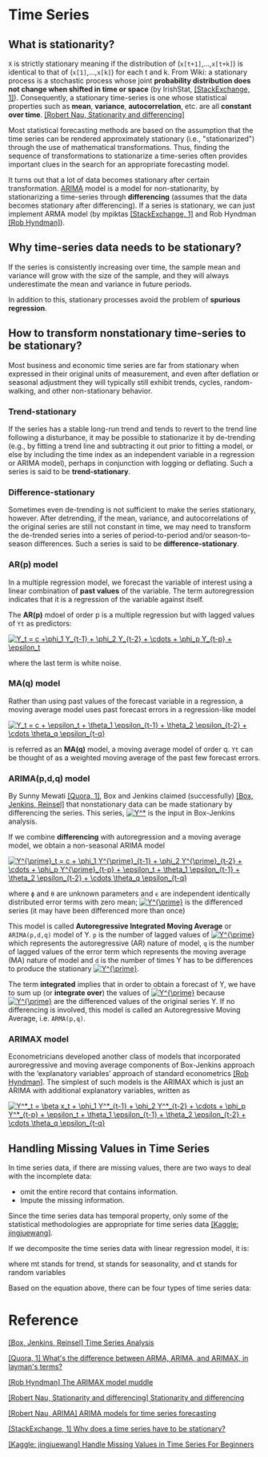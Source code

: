 # Time Series 

## What is stationarity?

`X` is strictly stationary meaning if the distribution of (`x[t+1]`,…,`x[t+k]`) is identical to that of (`x[1]`,…,`x[k]`) for each t and k. From Wiki: a stationary process is a stochastic process whose joint **probability distribution does not change when shifted in time or space** (by IrishStat, [[StackExchange, 1]][Why does a time series have to be stationary?]). Consequently, a stationary time-series is one whose statistical properties such as **mean**, **variance**, **autocorrelation**, etc. are all **constant over time**. [[Robert Nau, Stationarity and differencing]][Stationarity and differencing]

Most statistical forecasting methods are based on the assumption that the time series can be rendered approximately stationary (i.e., "stationarized") through the use of mathematical transformations. Thus, finding the sequence of transformations to stationarize a time-series often provides important clues in the search for an appropriate forecasting model. 

It turns out that a lot of data becomes stationary after certain transformation. [ARIMA](https://people.duke.edu/~rnau/411arim.htm) model is a model for non-stationarity, by stationarizing a time-series through **differencing** (assumes that the data becomes stationary after differencing). If a series is stationary, we can just implement ARMA model (by mpiktas [[StackExchange, 1]][Why does a time series have to be stationary?] and Rob Hyndman [[Rob Hyndman]][The ARIMAX model muddle]). 


## Why time-series data needs to be stationary?

If the series is consistently increasing over time, the sample mean and variance will grow with the size of the sample, and they will always underestimate the mean and variance in future periods. 

In addition to this, stationary processes avoid the problem of **spurious regression**. 


## How to transform nonstationary time-series to be stationary?

Most business and economic time series are far from stationary when expressed in their original units of measurement, and even after deflation or seasonal adjustment they will typically still exhibit trends, cycles, random-walking, and other non-stationary behavior.


### Trend-stationary

If the series has a stable long-run trend and tends to revert to the trend line following a disturbance, it may be possible to stationarize it by de-trending (e.g., by fitting a trend line and subtracting it out prior to fitting a model, or else by including the time index as an independent variable in a regression or ARIMA model), perhaps in conjunction with logging or deflating. Such a series is said to be **trend-stationary**.


### Difference-stationary

Sometimes even de-trending is not sufficient to make the series stationary, however.
After detrending, if the mean, variance, and autocorrelations of the original series are still not constant in time, we may need to transform the de-trended series into a series of period-to-period and/or season-to-season differences. Such a series is said to be **difference-stationary**.


### AR(p) model

In a multiple regression model, we forecast the variable of interest using a linear combination of **past values** of the variable. The term autoregression indicates that it is a regression of the variable against itself.

The **AR(p)** mdoel of order p is a multiple regression but with lagged values of `Yt` as predictors:

<a href="https://www.codecogs.com/eqnedit.php?latex=Y_t&space;=&space;c&space;&plus;\phi_1&space;Y_{t-1}&space;&plus;&space;\phi_2&space;Y_{t-2}&space;&plus;&space;\cdots&space;&plus;&space;\phi_p&space;Y_{t-p}&space;&plus;&space;\epsilon_t" target="_blank"><img src="https://latex.codecogs.com/gif.latex?Y_t&space;=&space;c&space;&plus;\phi_1&space;Y_{t-1}&space;&plus;&space;\phi_2&space;Y_{t-2}&space;&plus;&space;\cdots&space;&plus;&space;\phi_p&space;Y_{t-p}&space;&plus;&space;\epsilon_t" title="Y_t = c +\phi_1 Y_{t-1} + \phi_2 Y_{t-2} + \cdots + \phi_p Y_{t-p} + \epsilon_t" /></a>

where the last term is white noise.

### MA(q) model

Rather than using past values of the forecast variable in a regression, a moving average model uses past forecast errors in a regression-like model

<a href="https://www.codecogs.com/eqnedit.php?latex=Y_t&space;=&space;c&space;&plus;&space;\epsilon_t&space;&plus;&space;\theta_1&space;\epsilon_{t-1}&space;&plus;&space;\theta_2&space;\epsilon_{t-2}&space;&plus;&space;\cdots&space;\theta_q&space;\epsilon_{t-q}" target="_blank"><img src="https://latex.codecogs.com/gif.latex?Y_t&space;=&space;c&space;&plus;&space;\epsilon_t&space;&plus;&space;\theta_1&space;\epsilon_{t-1}&space;&plus;&space;\theta_2&space;\epsilon_{t-2}&space;&plus;&space;\cdots&space;\theta_q&space;\epsilon_{t-q}" title="Y_t = c + \epsilon_t + \theta_1 \epsilon_{t-1} + \theta_2 \epsilon_{t-2} + \cdots \theta_q \epsilon_{t-q}" /></a>

is referred as an **MA(q)** model, a moving average model of order q. `Yt` can be thought of as a weighted moving average of the past few forecast errors.

### ARIMA(p,d,q) model

By Sunny Mewati [[Quora, 1]][What's the difference between ARMA, ARIMA, and ARIMAX, in layman's terms?], Box and Jenkins claimed (successfully) [[Box, Jenkins, Reinsel]][Time Series Analysis] that nonstationary data can be made stationary by differencing the series. This series, <a href="http://www.codecogs.com/eqnedit.php?latex=Y^*" target="_blank"><img src="http://latex.codecogs.com/gif.latex?Y^*" title="Y^*" /></a> is the input in Box-Jenkins analysis. 

If we combine **differencing** with autoregression and a moving average model, we obtain a non-seasonal ARIMA model

<a href="https://www.codecogs.com/eqnedit.php?latex=Y^{\prime}_t&space;=&space;c&space;&plus;&space;\phi_1&space;Y^{\prime}_{t-1}&space;&plus;&space;\phi_2&space;Y^{\prime}_{t-2}&space;&plus;&space;\cdots&space;&plus;&space;\phi_p&space;Y^{\prime}_{t-p}&space;&plus;&space;\epsilon_t&space;&plus;&space;\theta_1&space;\epsilon_{t-1}&space;&plus;&space;\theta_2&space;\epsilon_{t-2}&space;&plus;&space;\cdots&space;\theta_q&space;\epsilon_{t-q}" target="_blank"><img src="https://latex.codecogs.com/gif.latex?Y^{\prime}_t&space;=&space;c&space;&plus;&space;\phi_1&space;Y^{\prime}_{t-1}&space;&plus;&space;\phi_2&space;Y^{\prime}_{t-2}&space;&plus;&space;\cdots&space;&plus;&space;\phi_p&space;Y^{\prime}_{t-p}&space;&plus;&space;\epsilon_t&space;&plus;&space;\theta_1&space;\epsilon_{t-1}&space;&plus;&space;\theta_2&space;\epsilon_{t-2}&space;&plus;&space;\cdots&space;\theta_q&space;\epsilon_{t-q}" title="Y^{\prime}_t = c + \phi_1 Y^{\prime}_{t-1} + \phi_2 Y^{\prime}_{t-2} + \cdots + \phi_p Y^{\prime}_{t-p} + \epsilon_t + \theta_1 \epsilon_{t-1} + \theta_2 \epsilon_{t-2} + \cdots \theta_q \epsilon_{t-q}" /></a>

where `ϕ` and `θ` are unknown parameters and `ϵ` are independent identically distributed error terms with zero mean; <a href="https://www.codecogs.com/eqnedit.php?latex=Y^{\prime}" target="_blank"><img src="https://latex.codecogs.com/gif.latex?Y^{\prime}" title="Y^{\prime}" /></a>
  is the differenced series (it may have been differenced more than once)

This model is called **Autoregressive Integrated Moving Average** or `ARIMA(p,d,q)` model of Y. `p` is the number of lagged values of <a href="http://www.codecogs.com/eqnedit.php?latex=Y^{\prime}" target="_blank"><img src="http://latex.codecogs.com/gif.latex?Y^{\prime}" title="Y^{\prime}" /></a> which represents the autoregressive (AR) nature of model, `q` is the number of lagged values of the error term which represents the moving average (MA) nature of model and `d` is the number of times Y has to be differences to produce the stationary <a href="http://www.codecogs.com/eqnedit.php?latex=Y^{\prime}" target="_blank"><img src="http://latex.codecogs.com/gif.latex?Y^{\prime}" title="Y^{\prime}" /></a>.


The term **integrated** implies that in order to obtain a forecast of Y, we have to sum up (or **integrate over**) the values of <a href="http://www.codecogs.com/eqnedit.php?latex=Y^{\prime}" target="_blank"><img src="http://latex.codecogs.com/gif.latex?Y^{\prime}" title="Y^{\prime}" /></a> because <a href="http://www.codecogs.com/eqnedit.php?latex=Y^{\prime}" target="_blank"><img src="http://latex.codecogs.com/gif.latex?Y^{\prime}" title="Y^{\prime}" /></a> are the differenced values of the original series Y. If no differencing is involved, this model is called an Autoregressive Moving Average, i.e. `ARMA(p,q)`.


### ARIMAX model

Econometricians developed another class of models that incorporated auroregressive and moving average components of Box-Jenkins approach with the ‘explanatory variables’ approach of standard econometrics [[Rob Hyndman]][The ARIMAX model muddle]. The simplest of such models is the ARIMAX which is just an ARIMA with additional explanatory variables, written as

<a href="http://www.codecogs.com/eqnedit.php?latex=Y^*_t&space;=&space;\beta&space;x_t&space;&plus;&space;\phi_1&space;Y^*_{t-1}&space;&plus;&space;\phi_2&space;Y^*_{t-2}&space;&plus;&space;\cdots&space;&plus;&space;\phi_p&space;Y^*_{t-p}&space;&plus;&space;\epsilon_t&space;&plus;&space;\theta_1&space;\epsilon_{t-1}&space;&plus;&space;\theta_2&space;\epsilon_{t-2}&space;&plus;&space;\cdots&space;\theta_q&space;\epsilon_{t-q}" target="_blank"><img src="http://latex.codecogs.com/gif.latex?Y^*_t&space;=&space;\beta&space;x_t&space;&plus;&space;\phi_1&space;Y^*_{t-1}&space;&plus;&space;\phi_2&space;Y^*_{t-2}&space;&plus;&space;\cdots&space;&plus;&space;\phi_p&space;Y^*_{t-p}&space;&plus;&space;\epsilon_t&space;&plus;&space;\theta_1&space;\epsilon_{t-1}&space;&plus;&space;\theta_2&space;\epsilon_{t-2}&space;&plus;&space;\cdots&space;\theta_q&space;\epsilon_{t-q}" title="Y^*_t = \beta x_t + \phi_1 Y^*_{t-1} + \phi_2 Y^*_{t-2} + \cdots + \phi_p Y^*_{t-p} + \epsilon_t + \theta_1 \epsilon_{t-1} + \theta_2 \epsilon_{t-2} + \cdots \theta_q \epsilon_{t-q}" /></a>


## Handling Missing Values in Time Series

In time series data, if there are missing values, there are two ways to deal with the incomplete data:

* omit the entire record that contains information.
* Impute the missing information.

Since the time series data has temporal property, only some of the statistical methodologies are appropriate for time series data [[Kaggle: jingjuewang]][Handle Missing Values in Time Series For Beginners].

If we decomposite the time series data with linear regression model, it is:



where mt stands for trend, st stands for seasonality, and ϵt stands for random variables

Based on the equation above, there can be four types of time series data:



# Reference


[Time Series Analysis]: https://onlinelibrary.wiley.com/doi/book/10.1002/9781118619193
[[Box, Jenkins, Reinsel] Time Series Analysis](https://onlinelibrary.wiley.com/doi/book/10.1002/9781118619193)

[What's the difference between ARMA, ARIMA, and ARIMAX, in layman's terms?]: https://www.quora.com/Whats-the-difference-between-ARMA-ARIMA-and-ARIMAX-in-laymans-terms-What-exactly-do-P-D-Q-mean-and-how-do-you-know-what-to-put-in-for-them-in-say-R-1-0-2-or-2-1-1
[[Quora, 1] What's the difference between ARMA, ARIMA, and ARIMAX, in layman's terms?](https://www.quora.com/Whats-the-difference-between-ARMA-ARIMA-and-ARIMAX-in-laymans-terms-What-exactly-do-P-D-Q-mean-and-how-do-you-know-what-to-put-in-for-them-in-say-R-1-0-2-or-2-1-1)

[The ARIMAX model muddle]: https://robjhyndman.com/hyndsight/arimax/
[[Rob Hyndman] The ARIMAX model muddle](https://robjhyndman.com/hyndsight/arimax/)

[Stationarity and differencing]: https://people.duke.edu/~rnau/411diff.htm
[[Robert Nau, Stationarity and differencing] Stationarity and differencing](https://people.duke.edu/~rnau/411diff.htm)

[ARIMA models for time series forecasting]: https://people.duke.edu/~rnau/411arim.htm
[[Robert Nau, ARIMA] ARIMA models for time series forecasting](https://people.duke.edu/~rnau/411arim.htm)

[Why does a time series have to be stationary?]: https://stats.stackexchange.com/questions/19715/why-does-a-time-series-have-to-be-stationary
[[StackExchange, 1] Why does a time series have to be stationary?](https://stats.stackexchange.com/questions/19715/why-does-a-time-series-have-to-be-stationary)


[Handle Missing Values in Time Series For Beginners]: https://www.kaggle.com/juejuewang/handle-missing-values-in-time-series-for-beginners
[[Kaggle: jingjuewang] Handle Missing Values in Time Series For Beginners](https://www.kaggle.com/juejuewang/handle-missing-values-in-time-series-for-beginners)
